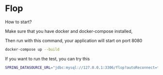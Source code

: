 # Flop

How to start?

Make sure that you have docker and docker-compose installed,

Then run with this command, your application will start on port 8080

```sh
docker-compose up --build
```

If you want to run the test, you can try this

```sh
SPRING_DATASOURCE_URL="jdbc:mysql://127.0.0.1:3306/flop?autoReconnect=true&failOverReadOnly=false&maxReconnects=10" SPRING_DATASOURCE_USERNAME=flop SPRING_DATASOURCE_PASSWORD=flipFlop ./mvnw -f pom.xml test
```
